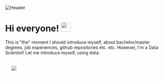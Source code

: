 ![Header](https://pbs.twimg.com/media/CqaI7iEWcAAimn6.jpg)

# Hi everyone! <img src="https://raw.githubusercontent.com/MartinHeinz/MartinHeinz/master/wave.gif" width="30px">
This is "the" moment I should introduce myself, about bachelor/master degrees, job experiences, github repositories etc. etc. However, I'm a Data Scientist! Let me introduce myself, using data:

<img src="https://render.githubusercontent.com/render/math?math=Alberto\_profile = Bachelor\_degree * X_{1} + Master\_degree * X_{2} + Job\_experience * X_{3} + GitHub\_repositories * X_{4}" style="background-color:white;padding:20px;">
